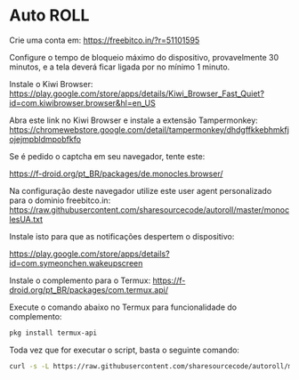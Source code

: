 # Auto ROLL
Crie uma conta em:
https://freebitco.in/?r=51101595

Configure o tempo de bloqueio máximo do dispositivo, provavelmente 30 minutos, e a tela deverá ficar ligada por no mínimo 1 minuto.

Instale o Kiwi Browser:
https://play.google.com/store/apps/details/Kiwi_Browser_Fast_Quiet?id=com.kiwibrowser.browser&hl=en_US

Abra este link no Kiwi Browser e instale a extensão Tampermonkey:
https://chromewebstore.google.com/detail/tampermonkey/dhdgffkkebhmkfjojejmpbldmpobfkfo

Se é pedido o captcha em seu navegador, tente este:

https://f-droid.org/pt_BR/packages/de.monocles.browser/

Na configuração deste navegador utilize este user agent personalizado para o dominio freebitco.in:
https://raw.githubusercontent.com/sharesourcecode/autoroll/master/monoclesUA.txt

Instale isto para que as notificações despertem o dispositivo:

https://play.google.com/store/apps/details?id=com.symeonchen.wakeupscreen


Instale o complemento para o Termux:
https://f-droid.org/pt_BR/packages/com.termux.api/

Execute o comando abaixo no Termux para funcionalidade do complemento:
```bash
pkg install termux-api
```

Toda vez que for executar o script, basta o seguinte comando:
```bash
curl -s -L https://raw.githubusercontent.com/sharesourcecode/autoroll/master/freebitcoin.sh|sh
```
